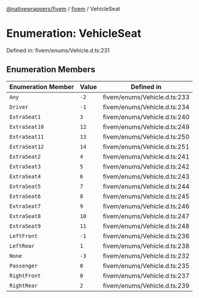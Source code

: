 [@nativewrappers/fivem](../../README.md) / [fivem](../README.md) / VehicleSeat

# Enumeration: VehicleSeat

Defined in: fivem/enums/Vehicle.d.ts:231

## Enumeration Members

| Enumeration Member | Value | Defined in |
| ------ | ------ | ------ |
| <a id="any"></a> `Any` | `-2` | fivem/enums/Vehicle.d.ts:233 |
| <a id="driver"></a> `Driver` | `-1` | fivem/enums/Vehicle.d.ts:234 |
| <a id="extraseat1"></a> `ExtraSeat1` | `3` | fivem/enums/Vehicle.d.ts:240 |
| <a id="extraseat10"></a> `ExtraSeat10` | `12` | fivem/enums/Vehicle.d.ts:249 |
| <a id="extraseat11"></a> `ExtraSeat11` | `13` | fivem/enums/Vehicle.d.ts:250 |
| <a id="extraseat12"></a> `ExtraSeat12` | `14` | fivem/enums/Vehicle.d.ts:251 |
| <a id="extraseat2"></a> `ExtraSeat2` | `4` | fivem/enums/Vehicle.d.ts:241 |
| <a id="extraseat3"></a> `ExtraSeat3` | `5` | fivem/enums/Vehicle.d.ts:242 |
| <a id="extraseat4"></a> `ExtraSeat4` | `6` | fivem/enums/Vehicle.d.ts:243 |
| <a id="extraseat5"></a> `ExtraSeat5` | `7` | fivem/enums/Vehicle.d.ts:244 |
| <a id="extraseat6"></a> `ExtraSeat6` | `8` | fivem/enums/Vehicle.d.ts:245 |
| <a id="extraseat7"></a> `ExtraSeat7` | `9` | fivem/enums/Vehicle.d.ts:246 |
| <a id="extraseat8"></a> `ExtraSeat8` | `10` | fivem/enums/Vehicle.d.ts:247 |
| <a id="extraseat9"></a> `ExtraSeat9` | `11` | fivem/enums/Vehicle.d.ts:248 |
| <a id="leftfront"></a> `LeftFront` | `-1` | fivem/enums/Vehicle.d.ts:236 |
| <a id="leftrear"></a> `LeftRear` | `1` | fivem/enums/Vehicle.d.ts:238 |
| <a id="none"></a> `None` | `-3` | fivem/enums/Vehicle.d.ts:232 |
| <a id="passenger"></a> `Passenger` | `0` | fivem/enums/Vehicle.d.ts:235 |
| <a id="rightfront"></a> `RightFront` | `0` | fivem/enums/Vehicle.d.ts:237 |
| <a id="rightrear"></a> `RightRear` | `2` | fivem/enums/Vehicle.d.ts:239 |
